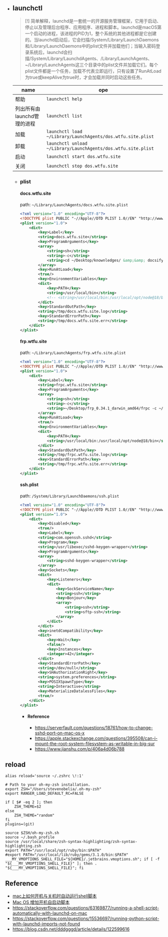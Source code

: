 + ## launchctl

    > [!] 简单解释，launchd是一套统一的开源服务管理框架，它用于启动、停止以及管理后台程序、应用程序、进程和脚本。launchd是macOS第一个启动的进程，该进程的PID为1，整个系统的其他进程都是它创建的。当launchd启动后，它会扫描/System/Library/LaunchDaemons和/Library/LaunchDaemons中的plist文件并加载他们；当输入密码登录系统后，launchd会扫描/System/Library/LaunchdAgents、/Library/LaunchAgents、~/Library/LaunchAgents这三个目录中的plist文件并加载它们。每个plist文件都是一个任务，加载不代表立即运行，只有设置了RunAtLoad为true或keepAlive为true时，才会加载并同时启动这些任务。

    |name | ope|
    -|-
    |帮助|`launchctl help`|
    |列出所有由launchd管理的进程 | `launchctl list` |
    |加载 | `launchctl load ~/Library/LaunchAgents/dos.wtfu.site.plist`|
    |卸载 | `launchctl unload ~/Library/LaunchAgents/dos.wtfu.site.plist`|
    |启动 | `launchctl start dos.wtfu.site`|
    |关闭 | `launchctl stop dos.wtfu.site`|

    - ### plist

        <!-- tabs:start -->
        #### **docs.wtfu.site**
        path: `~/Library/LaunchAgents/docs.wtfu.site.plist`
        ```xml
        <?xml version="1.0" encoding="UTF-8"?>
        <!DOCTYPE plist PUBLIC "-//Apple//DTD PLIST 1.0//EN" "http://www.apple.com/DTDs/PropertyList-1.0.dtd">
        <plist version="1.0">
            <dict>
                <key>Label</key>
                <string>docs.wtfu.site</string>
                <key>ProgramArguments</key>
                <array>
                    <string>sh</string>
                    <string>-c</string>
                    <string>cd ~/Desktop/knownledges/ &amp;&amp; docsify serve .</string>
                </array>
                <key>RunAtLoad</key>
                <true/>
                <key>EnvironmentVariables</key>
                <dict>
                    <key>PATH</key>
                    <string>/usr/local/bin</string>
                    <!-- <string>/usr/local/bin:/usr/local/opt/node@18/bin</string> -->
                </dict>
                <key>StandardOutPath</key>
                <string>/tmp/docs.wtfu.site.log</string>
                <key>StandardErrorPath</key>
                <string>/tmp/docs.wtfu.site.err</string>
            </dict>
        </plist>
        ```

        #### **frp.wtfu.site**
        path: `~/Library/LaunchAgents/frp.wtfu.site.plist`
        ```xml
        <?xml version="1.0" encoding="UTF-8"?>
        <!DOCTYPE plist PUBLIC "-//Apple//DTD PLIST 1.0//EN" "http://www.apple.com/DTDs/PropertyList-1.0.dtd">
        <plist version="1.0">
            <dict>
                <key>Label</key>
                <string>frpc.wtfu.site</string>
                <key>ProgramArguments</key>
                <array>
                    <string>sh</string>
                    <string>-c</string>
                    <string>~/Desktop/frp_0.34.1_darwin_amd64/frpc -c ~/Desktop/frp_0.34.1_darwin_amd64/frpc.ini </string>
                </array>
                <key>RunAtLoad</key>
                <true/>
                <key>EnvironmentVariables</key>
                <dict>
                    <key>PATH</key>
                    <string>/usr/local/bin:/usr/local/opt/node@18/bin</string>
                </dict>
                <key>StandardOutPath</key>
                <string>/tmp/frpc.wtfu.site.log</string>
                <key>StandardErrorPath</key>
                <string>/tmp/frpc.wtfu.site.err</string>
            </dict>
        </plist>
        ```

        #### **ssh.plist**
        path: `/System/Library/LaunchDaemons/ssh.plist`
        ```xml
        <?xml version="1.0" encoding="UTF-8"?>
        <!DOCTYPE plist PUBLIC "-//Apple//DTD PLIST 1.0//EN" "http://www.apple.com/DTDs/PropertyList-1.0.dtd">
        <plist version="1.0">
            <dict>
                <key>Disabled</key>
                <true/>
                <key>Label</key>
                <string>com.openssh.sshd</string>
                <key>Program</key>
                <string>/usr/libexec/sshd-keygen-wrapper</string>
                <key>ProgramArguments</key>
                <array>
                    <string>sshd-keygen-wrapper</string>
                </array>
                <key>Sockets</key>
                <dict>
                    <key>Listeners</key>
                    <dict>
                        <key>SockServiceName</key>
                        <string>ssh</string>
                        <key>Bonjour</key>
                        <array>
                            <string>ssh</string>
                            <string>sftp-ssh</string>
                        </array>
                    </dict>
                </dict>
                <key>inetdCompatibility</key>
                <dict>
                    <key>Wait</key>
                    <false/>
                    <key>Instances</key>
                    <integer>42</integer>
                </dict>
                <key>StandardErrorPath</key>
                <string>/dev/null</string>
                <key>SHAuthorizationRight</key>
                <string>system.preferences</string>
                <key>POSIXSpawnType</key>
                <string>Interactive</string>
                <key>MaterializeDatalessFiles</key>
                <true/>
            </dict>
        </plist>
        ```

        - #### Reference
            * https://serverfault.com/questions/18761/how-to-change-sshd-port-on-mac-os-x
            * https://apple.stackexchange.com/questions/395508/can-i-mount-the-root-system-filesystem-as-writable-in-big-sur
            * https://www.jianshu.com/p/406a4d06b788
        <!-- tabs:end -->

## reload
```shell
alias reload='source ~/.zshrc \!:1'

# Path to your oh-my-zsh installation.
export ZSH="/Users/stevenobelia/.oh-my-zsh"
export RANGER_LOAD_DEFAULT_RC=FALSE

if [ $# -eq 2 ]; then
	ZSH_THEME=$2
else
	ZSH_THEME="random"
fi
plugins=(git)

source $ZSH/oh-my-zsh.sh
source ~/.bash_profile
source /usr/local/share/zsh-syntax-highlighting/zsh-syntax-highlighting.zsh
export PATH="/usr/local/opt/ruby/bin:$PATH"
#export PATH="/usr/local/lib/ruby/gems/3.1.0/bin:$PATH"
___MY_VMOPTIONS_SHELL_FILE="${HOME}/.jetbrains.vmoptions.sh"; if [ -f "${___MY_VMOPTIONS_SHELL_FILE}" ]; then . "${___MY_VMOPTIONS_SHELL_FILE}"; fi
```

## Reference
* [mac上如何开机与关机时自动运行shell脚本](https://namiling.github.io/2020-11-24-mac上如何开机与关机时自动运行shell脚本/)
* [Mac OS 增加开机自启动脚本](https://www.xiaocaicai.com/2021/11/mac-os-%E5%A2%9E%E5%8A%A0%E5%BC%80%E6%9C%BA%E8%87%AA%E5%90%AF%E5%8A%A8%E8%84%9A%E6%9C%AC/)
* https://stackoverflow.com/questions/63169877/running-a-shell-script-automatically-with-launchd-on-mac
* https://stackoverflow.com/questions/15536697/running-python-script-with-launchd-imports-not-found
* https://blog.csdn.net/dddgggd/article/details/122599616